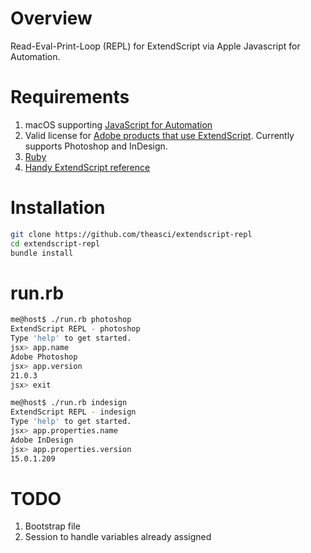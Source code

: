 # Overview

Read-Eval-Print-Loop (REPL) for ExtendScript via Apple Javascript for Automation.

# Requirements

1. macOS supporting [JavaScript for Automation](https://github.com/JXA-Cookbook/JXA-Cookbook/wiki)
1. Valid license for [Adobe products that use ExtendScript](https://www.adobe.com/devnet/scripting.html). Currently supports Photoshop and InDesign.
1. [Ruby](https://www.ruby-lang.org/en/)
1. [Handy ExtendScript reference](http://jongware.mit.edu/idcs6js)

# Installation

```sh
git clone https://github.com/theasci/extendscript-repl
cd extendscript-repl
bundle install
```

# run.rb

```sh
me@host$ ./run.rb photoshop
ExtendScript REPL - photoshop
Type 'help' to get started.
jsx> app.name
Adobe Photoshop
jsx> app.version
21.0.3
jsx> exit

me@host$ ./run.rb indesign
ExtendScript REPL - indesign
Type 'help' to get started.
jsx> app.properties.name
Adobe InDesign
jsx> app.properties.version
15.0.1.209
```
# TODO

1. Bootstrap file
1. Session to handle variables already assigned
